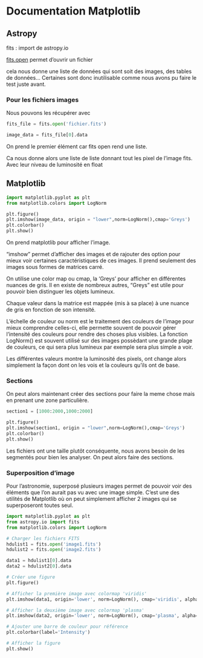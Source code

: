 # Documentation Matplotlib

## Astropy

fits : import de astropy.io

[fits.open](http://fits.open) permet d’ouvrir un fichier

cela nous donne une liste de données qui sont soit des images, des tables de données… Certaines sont donc inutilisable comme nous avons pu faire le test juste avant.

### Pour les fichiers images

Nous pouvons les récupérer avec

```python
fits_file = fits.open('fichier.fits')

image_data = fits_file[0].data
```

On prend le premier élément car fits open rend une liste.

Ca nous donne alors une liste de liste donnant tout les pixel de l’image fits. Avec leur niveau de luminosité en float

## Matplotlib

```python
import matplotlib.pyplot as plt
from matplotlib.colors import LogNorm

plt.figure()
plt.imshow(image_data, origin = "lower",norm=LogNorm(),cmap='Greys')
plt.colorbar()
plt.show()
```

On prend matplotlib pour afficher l’image.

“imshow” permet d’afficher des images et de rajouter des option pour mieux voir certaines caractéristiques de ces images. Il prend seulement des images sous formes de matrices carré.

On utilise une color map ou cmap, la ‘Greys’ pour afficher en différentes nuances de gris. Il en existe de nombreux autres, “Greys” est utile pour pouvoir bien distinguer les objets lumineux.

Chaque valeur dans la matrice est mappée (mis à sa place) à une nuance de gris en fonction de son intensité.

L’échelle de couleur ou norm est le traitement des couleurs de l’image pour mieux comprendre celles-ci, elle permette souvent de pouvoir gérer l’intensité des couleurs pour rendre des choses plus visibles. La fonction LogNorm() est souvent utilisé sur des images possèdant une grande plage de couleurs, ce qui sera plus lumineux par exemple sera plus simple a voir. 

Les différentes valeurs montre la luminosité des pixels, ont change alors simplement la façon dont on les vois et la couleurs qu’ils ont de base. 

### Sections

On peut alors maintenant créer des sections pour faire la meme chose mais en prenant une zone particulière.

```python
section1 = [1000:2000,1000:2000]

plt.figure()
plt.imshow(section1, origin = "lower",norm=LogNorm(),cmap='Greys')
plt.colorbar()
plt.show()
```

Les fichiers ont une taille plutôt conséquente, nous avons besoin de les segmentés pour bien les analyser. On peut alors faire des sections.

### Superposition d’image

Pour l’astronomie, superposé plusieurs images permet de pouvoir voir des éléments que l’on aurait pas vu avec une image simple.
C’est une des utilités de Matplotlib où on peut simplement afficher 2 images qui se superposeront toutes seul.

```python
import matplotlib.pyplot as plt
from astropy.io import fits
from matplotlib.colors import LogNorm

# Charger les fichiers FITS
hdulist1 = fits.open('image1.fits')
hdulist2 = fits.open('image2.fits')

data1 = hdulist1[0].data
data2 = hdulist2[0].data

# Créer une figure
plt.figure()

# Afficher la première image avec colormap 'viridis'
plt.imshow(data1, origin='lower', norm=LogNorm(), cmap='viridis', alpha=0.7)

# Afficher la deuxième image avec colormap 'plasma'
plt.imshow(data2, origin='lower', norm=LogNorm(), cmap='plasma', alpha=0.7)

# Ajouter une barre de couleur pour référence
plt.colorbar(label='Intensity')

# Afficher la figure
plt.show()
```